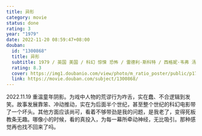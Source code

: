 ```yaml
---
title: 异形
category: movie
status: done
rating: 3
year: "1979"
date: 2022-11-20 08:59:47+08:00
douban:
  id: "1300868"
  title: 异形
  subtitle: 1979 / 英国 美国 / 科幻 惊悚 恐怖 / 雷德利·斯科特 / 西格妮·韦弗 汤姆·斯凯里特
  rating: 8.3
  cover: https://img1.doubanio.com/view/photo/m_ratio_poster/public/p1756402567.jpg
  link: https://movie.douban.com/subject/1300868/
---
```


2022.11.19 重温童年阴影。为戏中人物的荒谬行为咋舌，实在蠢、不合逻辑到发笑。故事发展靠笨、冲动推动，实在为后面半个世纪，甚至整个世纪的科幻电影带了一个坏头。其他方面应该尚可，看着不够带劲是我的问题，是我老了，变得死板教条无趣。哪像小的时候，看的真投入，为每一幕所牵动神经，无比吸引。那种感觉再也找不回来了吗。
